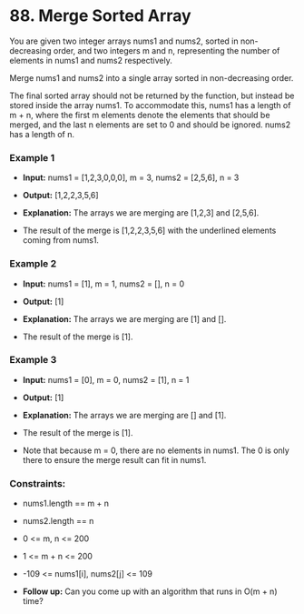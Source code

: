 # 88. Merge Sorted Array

You are given two integer arrays nums1 and nums2, sorted in non-decreasing order, and two integers m and n, representing the number of elements in nums1 and nums2 respectively.

Merge nums1 and nums2 into a single array sorted in non-decreasing order.

The final sorted array should not be returned by the function, but instead be stored inside the array nums1. To accommodate this, nums1 has a length of m + n, where the first m elements denote the elements that should be merged, and the last n elements are set to 0 and should be ignored. nums2 has a length of n.

### Example 1

- **Input:** nums1 = [1,2,3,0,0,0], m = 3, nums2 = [2,5,6], n = 3

- **Output:** [1,2,2,3,5,6]

- **Explanation:** The arrays we are merging are [1,2,3] and [2,5,6].

- The result of the merge is [1,2,2,3,5,6] with the underlined elements coming from nums1.

### Example 2

- **Input:** nums1 = [1], m = 1, nums2 = [], n = 0

- **Output:** [1]

- **Explanation:** The arrays we are merging are [1] and [].

- The result of the merge is [1].

### Example 3

- **Input:** nums1 = [0], m = 0, nums2 = [1], n = 1

- **Output:** [1]

- **Explanation:** The arrays we are merging are [] and [1].

- The result of the merge is [1].

- Note that because m = 0, there are no elements in nums1. The 0 is only there to ensure the merge result can fit in nums1.

### Constraints:

- nums1.length == m + n
- nums2.length == n
- 0 <= m, n <= 200
- 1 <= m + n <= 200
- -109 <= nums1[i], nums2[j] <= 109

- **Follow up:** Can you come up with an algorithm that runs in O(m + n) time?
